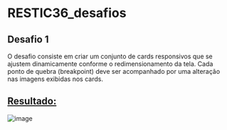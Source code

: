 # RESTIC36_desafios
## Desafio 1
O desafio consiste em criar um conjunto de cards responsivos que se ajustem dinamicamente conforme o redimensionamento da tela. Cada ponto de quebra (breakpoint) deve ser acompanhado por uma alteração nas imagens exibidas nos cards.
## [Resultado:](https://gabriel-gald1n0.github.io/RESTIC36_desafios/)
![image](https://github.com/user-attachments/assets/2368c072-909c-418d-8218-eb5fe2edb183)
